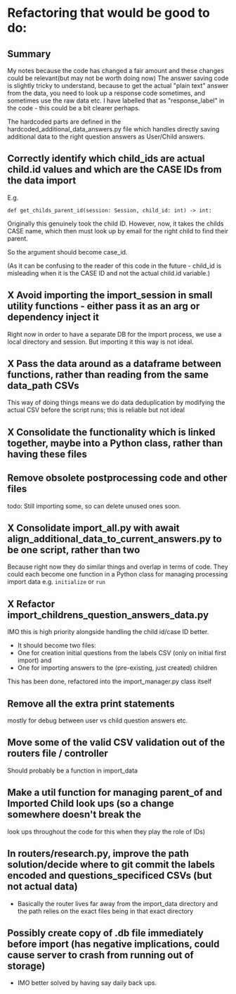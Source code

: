 # Refactoring that would be good to do:

## Summary
My notes because the code has changed a fair amount and these changes could be relevant(but may not be worth doing now)
The answer saving code is slightly tricky to understand, because to get the actual "plain text" answer from the data,
you need to look up a response code sometimes, and sometimes use the raw data etc. I have labelled that as "response_label"
in the code - this could be a bit clearer perhaps.

The hardcoded parts are defined in the hardcoded_additional_data_answers.py file which handles directly saving additional
data to the right question answers as User/Child answers.

## Correctly identify which child_ids are actual child.id values and which are the CASE IDs from the data import
E.g.
```
def get_childs_parent_id(session: Session, child_id: int) -> int:
```
Originally this genuinely took the child ID. However, now, it takes the childs CASE name, which then must look up by
email for the right child to find their parent.

So the argument should become case_id.

(As it can be confusing to the reader of this code in the future - child_id is misleading when it is the CASE ID and not
the actual child.id variable.)

## X Avoid importing the import_session in small utility functions - either pass it as an arg or dependency inject it
Right now in order to have a separate DB for the import process, we use a local directory and session. But importing
it this way is not ideal.

## X Pass the data around as a dataframe between functions, rather than reading from the same data_path CSVs
This way of doing things means we do data deduplication by modifying the actual CSV before the script runs;
this is reliable but not ideal

## X Consolidate the functionality which is linked together, maybe into a Python class, rather than having these files

## Remove obsolete postprocessing code and other files
todo: Still importing some, so can delete unused ones soon.

## X Consolidate import_all.py with await align_additional_data_to_current_answers.py to be one script, rather than two
Because right now they do similar things and overlap in terms of code. They could each become one function in a
Python class for managing processing import data e.g. `initialize` or `run`

## X Refactor import_childrens_question_answers_data.py
IMO this is high priority alongside handling the child id/case ID better.
- It should become two files:
- One for creation initial questions from the labels CSV (only on initial first import) and
- One for importing answers to the (pre-existing, just created) children

This has been done, refactored into the import_manager.py class itself

## Remove all the extra print statements
mostly for debug between user vs child question answers etc.

## Move some of the valid CSV validation out of the routers file / controller
Should probably be a function in import_data

## Make a util function for managing parent_of and Imported Child look ups (so a change somewhere doesn't break the
look ups throughout the code for this when they play the role of IDs)

## In routers/research.py, improve the path solution/decide where to git commit the labels encoded and questions_specificed CSVs (but not actual data)
- Basically the router lives far away from the import_data directory and the path relies on the exact files being in
that exact directory

## Possibly create copy of .db file immediately before import (has negative implications, could cause server to crash from running out of storage)
- IMO better solved by having say daily back ups.
